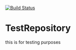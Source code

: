[![Build Status](https://travis-ci.com/Struny/TestRepository.svg?branch=main)](https://travis-ci.com/Struny/TestRepository)


# TestRepository
this is for testing purposes
